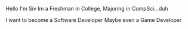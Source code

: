 Hello I'm Siv 
Im a Freshman in College, Majoring in CompSci...duh

I want to become a Software Developer 
Maybe even a Game Developer
